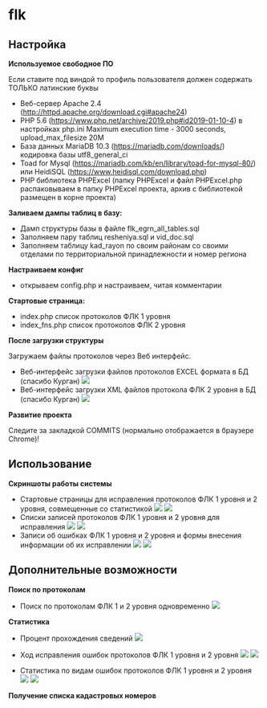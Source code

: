 # flk
## Настройка

**Используемое свободное ПО**

Если ставите под виндой то профиль пользователя должен содержать ТОЛЬКО латинские буквы
- Веб-сервер Apache 2.4 (http://httpd.apache.org/download.cgi#apache24)
- PHP 5.6 (https://www.php.net/archive/2019.php#id2019-01-10-4)
  в настройках php.ini
  Maximum execution time - 3000 seconds,
  upload_max_filesize 20M
- База данных MariaDB 10.3 (https://mariadb.com/downloads/)
 кодировка базы utf8_general_ci
- Toad for Mysql (https://mariadb.com/kb/en/library/toad-for-mysql-80/)
или HeidiSQL (https://www.heidisql.com/download.php)
- PHP библиотека PHPExcel (папку PHPExcel и файл PHPExcel.php распаковываем в папку PHPExcel проекта, архив с библиотекой размещен в корне проекта)

**Заливаем дампы таблиц в базу:** 

- Дамп структуры базы в файле flk_egrn_all_tables.sql
- Заполняем пару таблиц resheniya.sql и vid_doc.sql
- Заполняем таблицу kad_rayon по своим районам со своими отделами по территориальной принадлежности и номер региона

**Настраиваем конфиг**

- открываем config.php и настраиваем, читая комментарии

**Стартовые страница:** 
- index.php         список протоколов ФЛК 1 уровня
- index_fns.php         список протоколов ФЛК 2 уровня

**После загрузки структуры**

Загружаем файлы протоколов через Веб интерфейс.

- Веб-интерфейс загрузки файлов протоколов EXCEL формата в БД (спасибо Курган)
![](/pict/protokol_upload.jpg)
- Веб-интерфейс загрузки XML файлов протокола ФЛК 2 уровня в БД (спасибо Курган)
![](/pict/protokol_upload_fns.jpg)

**Развитие проекта** 

Cледите за закладкой COMMITS (нормально отображается в браузере Chrome)!

## Использование

**Скриншоты работы системы**

- Стартовые страницы для исправления протоколов ФЛК 1 уровня и 2 уровня, совмещенные со статистикой
![](/pict/index.jpg)
![](/pict/index_fns.jpg)
- Списки записей протоколов ФЛК 1 уровня и 2 уровня для исправления
![](/pict/list_records.jpg)
![](/pict/list_records_fns.jpg)
- Записи об ошибках ФЛК 1 уровня и 2 уровня и формы внесения информации об их исправлении
![](/pict/record_work.jpg)
![](/pict/record_work_fns.jpg)

## Дополнительные возможности

**Поиск по протоколам**

- Поиск по протоколам ФЛК 1 и 2 уровня одновременно
![](/pict/search.jpg)

**Статистика**

- Процент прохождения сведений
![](/pict/procent.jpg)

- Ход исправления ошибок протоколов ФЛК 1 уровня и 2 уровня
![](/pict/hod.jpg)
![](/pict/hod_fns.jpg)

- Статистика по видам ошибок протоколов ФЛК 1 уровня и 2 уровня
![](/pict/vid_osh.jpg)
![](/pict/vid_osh_fns.jpg)

**Получение списка кадастровых номеров**